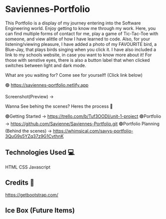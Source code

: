 # Saviennes-Portfolio
This Portfolio is a display of my journey entering into the Software Engineering world.
Enjoy getting to know me through my work. Here, you can find multiple forms of contact for me, play a game of Tic-Tac-Toe with someone, and view alittle of how I have learned to code. Also, for your listening/viewing pleasure, I have added a photo of my FAVOURITE bird, a Blue-Jay, that plays birds singing when you click it. I have also included a link to my schools website, in case you want to know more about it! For those with senstive eyes, there is also a button label that when clicked switches between light and dark mode.

What are you waiting for? Come see for yourself! (Click link below)

🟢 https://saviennes-portfolio.netlify.app

Screenshot(Preview) ->

Wanna See behing the scenes? Heres the process 🚧


🟢Getting Started -> https://trello.com/b/Tuf3OODI/unit-1-project
🟢Portfolio -> https://github.com/Savienne/Saviennes-Portfolio.git
🟢Portfolio Planning (Behind the scenes) -> https://whimsical.com/savys-portfolio-3QuG9s5YZq37z9G1CvthnK

Technologies Used 💻
------------------
HTML
CSS
Javascript

Credits 🤝
------------------

https://getbootstrap.com/

Ice Box (Future Items) 
----------------------


